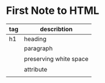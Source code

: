 # First Note to HTML



| tag          |  describtion |
| --- | --- |
| h1       | heading |
| <p>        | paragraph    |
| <pre>      | preserving white space |
| <a>        | attribute    |
| | |


<img href="https://github.com/kiaky0/Programming/assets/109141627/016ef69a-2881-41bd-b59f-7976375a2fd7" align= "centre">





